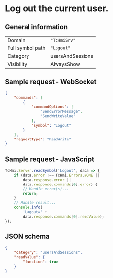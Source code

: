 # Log out the current user.

## General information

|  |  |
| - | - |
| Domain | `"TcHmiSrv"` |
| Full symbol path | `"Logout"` |
| Category | usersAndSessions |
| Visibility | AlwaysShow |

## Sample request - WebSocket

```json
{
    "commands": [
        {
            "commandOptions": [
                "SendErrorMessage",
                "SendWriteValue"
            ],
            "symbol": "Logout"
        }
    ],
    "requestType": "ReadWrite"
}
```

## Sample request - JavaScript

```javascript
TcHmi.Server.readSymbol('Logout', data => {
    if (data.error !== TcHmi.Errors.NONE ||
        data.response.error ||
        data.response.commands[0].error) {
        // Handle error(s)...
        return;
    }
    // Handle result...
    console.info(
        'Logout=' +
        data.response.commands[0].readValue);
});
```

## JSON schema

```json
{
    "category": "usersAndSessions",
    "readValue": {
        "function": true
    }
}
```

